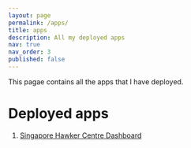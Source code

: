 ```yaml
---
layout: page
permalink: /apps/
title: apps
description: All my deployed apps
nav: true
nav_order: 3
published: false
---
```


This pagae contains all the apps that I have deployed.

# Deployed apps
1. [Singapore Hawker Centre Dashboard](http://3.0.104.136/)
